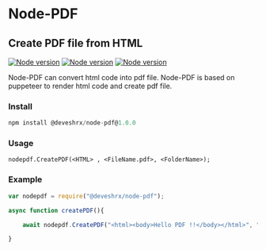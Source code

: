 # Node-PDF 
## Create PDF file from HTML
[![Node version](https://img.shields.io/badge/Version-1.0.0-blue)](https://www.npmjs.com/package/@deveshrx/node-pdf)
[![Node version](https://img.shields.io/badge/Platform-NodeJS-green)](https://www.npmjs.com/package/@deveshrx/node-pdf)
[![Node version](https://img.shields.io/badge/Developed%20by-Devesh%20Chaudhari-blueviolet)](https://github.com/DeveshRx)

Node-PDF can convert html code into pdf file. Node-PDF is based on puppeteer to render html code and create pdf file.

### Install
```javascript
npm install @deveshrx/node-pdf@1.0.0
```

### Usage

` nodepdf.CreatePDF(<HTML> , <FileName.pdf>, <FolderName>); `

### Example
```javascript
var nodepdf = require("@deveshrx/node-pdf");

async function createPDF(){

    await nodepdf.CreatePDF("<html><body>Hello PDF !!</body></html>", "file.pdf", "my-folder");

}
```
